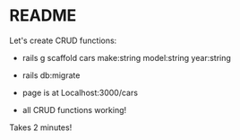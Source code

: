 # README

Let's create CRUD functions:

- rails g scaffold cars make:string model:string year:string

- rails db:migrate

- page is at Localhost:3000/cars

- all CRUD functions working!

Takes 2 minutes!
